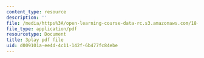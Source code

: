 ```yaml
---
content_type: resource
description: ''
file: /media/https%3A/open-learning-course-data-rc.s3.amazonaws.com/18-01-single-variable-calculus-fall-2006/d009101aee4d4c11142f6b477fc84ebe_1RLctDS2hUQ.pdf
file_type: application/pdf
resourcetype: Document
title: 3play pdf file
uid: d009101a-ee4d-4c11-142f-6b477fc84ebe
---
```

